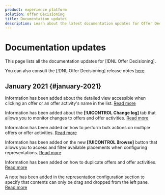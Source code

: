 ```yaml
---
product: experience platform
solution: Offer Decisioning
title: Documentation updates
description: Learn about the latest documentation updates for Offer Decisioning.
---
```


# Documentation updates

This page lists all the documentation updates for [!DNL Offer Decisioning].

You can also consult the [!DNL Offer Decisioning] release notes [here](release-notes.md).

## January 2021 {#january-2021}

Information has been added about the detailed view accessible when clicking an offer or an offer activity's name in the list. [Read more](get-started/using/user-interface.md#information-pane-actions)

Information has been added about the **[!UICONTROL Change log]** tab that allows you to monitor changes to offers and offer activities. [Read more](get-started/using/user-interface.md#monitoring-changes)

Information has been added on how to perform bulk actions on multiple offers or offer activities. [Read more](get-started/using/user-interface.md#information-pane-actions)

Information has been added on the new **[!UICONTROL Browse]** button that allows you to access and filter available placements when configuring representations. [Read more](create-offer-activities.md)

Information has been added on how to duplicate offers and offer activities. [Read more](get-started/using/user-interface.md#information-pane-actions)

A note has been added in the representation configuration section to specify that contents can only be drag and dropped from the left pane. [Read more](create-offer-activities.md)
